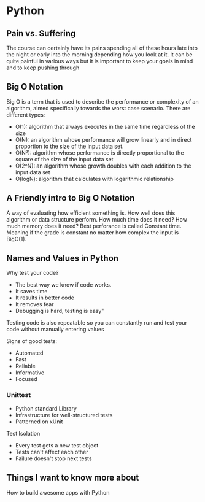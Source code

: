 # Python

## Pain vs. Suffering

The course can certainly have its pains spending all of these hours late into the night or early into the morning depending how you look at it. It can be quite painful in various ways but it is important to keep your goals in mind and to keep pushing through

## Big O Notation

Big O is a term that is used to describe the performance or complexity of an algorithm, aimed specifically towards the worst case scenario. There are different types:

- O(1): algorithm that always executes in the same time regardless of the size
- O(N): an algorithm whose performance will grow linearly and in direct proportion to the size of the input data set.
- O(N²): algorithm whose performance is directly proportional to the square of the size of the input data set
- O(2^N): an algorithm whose growth doubles with each addition to the input data set
- O(logN): algorithm that calculates with logarithmic relationship

## A Friendly intro to Big O Notation

A way of evaluating how efficient something is. How well does this algorithm or data structure perform. How much time does it need? How much memory does it need? Best perforance is called Constant time. Meaning if the grade is constant no matter how complex the input is BigO(1).

## Names and Values in Python

Why test your code?

- The best way we know if code works.
- It saves time
- It results in better code
- It removes fear
- Debugging is hard, testing is easy"

Testing code is also repeatable so you can constantly run and test your code without manually entering values

Signs of good tests:

- Automated
- Fast
- Reliable
- Informative
- Focused

### Unittest

- Python standard Library
- Infrastructure for well-structured tests
- Patterned on xUnit

Test Isolation

- Every test gets a new test object
- Tests can't affect each other
- Failure doesn't stop next tests

## Things I want to know more about

How to build awesome apps with Python